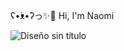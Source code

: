 ʕ•́ᴥ•̀ʔっ✨🪻 Hi, I'm Naomi   

![Diseño sin título](https://github.com/Naomi-Ram/Naomi-Ram/assets/112789741/1e7b4f8b-3b2d-4fcc-8c13-9f8466b52c0c)



<!--
**Naomi-Ram/Naomi-Ram** is a ✨ _special_ ✨ repository because its `README.md` (this file) appears on your GitHub profile.

Here are some ideas to get you started:

- 🔭 I’m currently working on ...
- 🌱 I’m currently learning ...
- 👯 I’m looking to collaborate on ...
- 🤔 I’m looking for help with ...
- 💬 Ask me about ...
- 📫 How to reach me: ...
- 😄 Pronouns: ...
- ⚡ Fun fact: ...
-->
